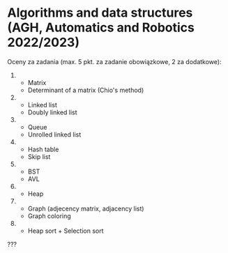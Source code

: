 # Algorithms and data structures (AGH, Automatics and Robotics 2022/2023)

Oceny za zadania (max. 5 pkt. za zadanie obowiązkowe, 2 za dodatkowe):
1. - Matrix
   - Determinant of a matrix (Chio's method)
   
2. - Linked list
   - Doubly linked list
   
3. - Queue
   - Unrolled linked list

4. - Hash table
   - Skip list
   
5. - BST
   - AVL
   
6. - Heap

7. - Graph (adjecency matrix, adjacency list)
   - Graph coloring
   
8. - Heap sort + Selection sort

???
